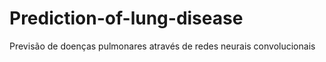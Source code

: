# Prediction-of-lung-disease
Previsão de doenças pulmonares através de redes neurais convolucionais
